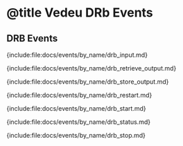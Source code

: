 # @title Vedeu DRb Events

## DRB Events

{include:file:docs/events/by_name/drb_input.md}

{include:file:docs/events/by_name/drb_retrieve_output.md}

{include:file:docs/events/by_name/drb_store_output.md}

{include:file:docs/events/by_name/drb_restart.md}

{include:file:docs/events/by_name/drb_start.md}

{include:file:docs/events/by_name/drb_status.md}

{include:file:docs/events/by_name/drb_stop.md}
